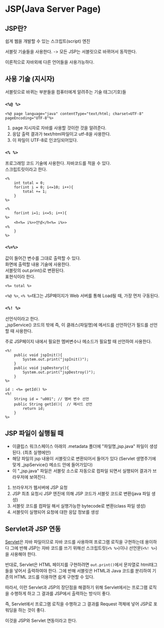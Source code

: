 # JSP(Java Server Page)

## JSP란?

쉽게 웹을 개발할 수 있는 스크립트(script) 엔진

서블릿 기술들을 사용한다.
-> 모든 JSP는 서블릿으로 바뀌어서 동작한다.

이론적으로 자바외에 다른 언어들을 사용가능하다. 

## 사용 기술 (지시자)

서블릿으로 바뀌는 부분들을 컴퓨터에게 알려주는 기술 태그(기호)들

### `<%@ %>`

```
<%@ page language="java" contentType="text/html; charset=UTF-8" pageEncoding="UTF-8"%>
```

1. page 지시자로 자바를 사용할 것이란 것을 알려준다.
2. 응답 출력 결과가 text/html파일이고 utf-8을 사용한다.
3. 이 파일이 UTF-8로 인코딩되어있다.

### `<% %>`

프로그래밍 코드 기술에 사용한다.
자바코드를 적을 수 있다.  
스크립트릿이라고 한다.

```
<%
    int total = 0;
    for(int i = 0; i<=10; i++){
        total += 1;
    }
%>
```

```
<%
	for(int i=1; i<=5; i++){
%>
	<h<%= i%>>안녕</h<%= i%>>
<%
	}
%>
```

### `<%=%>`

값이 들어간 변수를 그대로 출력할 수 있다.  
화면에 출력할 내용 기술에 사용한다.  
서블릿의 out.print()로 변환된다.   
표현식이라 한다.

```
<%= total %>
```

`<%@ %>`, `<% %>`태그는 JSP페이지가 Web 서버를 통해 Load될 때, 가장 먼저 구동된다.

### `<%! %>`

선언식이라고 한다.  
_jspService() 코드의 밖에 즉, 이 클래스(파일명)에 메서드를 선언하던가 필드를 선언할 때 사용한다.

주로 JSP페이지 내에서 필요한 멤버변수나 메소드가 필요할 때 선언하여 사용한다.

```
<%!
    public void jspInit(){
        System.out.print("jspInit()");
    }
    public void jspDestory(){
        System.out.print("jspDestroy()");
    }
%>
```

```
id : <%= getId() %>
<%! 
    String id = "u001"; // 멤버 변수 선언
    public String getId(){  // 메서드 선언
        return id;
    }
%>
```

## JSP 파일이 실행될 때

- 이클립스 워크스페이스 아래의 .metadata 폴더에 "파일명_jsp.java" 파일이 생성된다. (최초 실행에만)
- 해당 파일의 jsp 내용이 서블릿으로 변환되어서 들어가 있다 (Servlet 생명주기에 맞게 _jspService() 메소드 안에 들어가있다)
- 이 "_jsp.java" 파일은 서블릿 소스로 자동으로 컴파일 되면서 실행되어 결과가 브라우저에 보여진다.


1. 브라우저가 웹서버에 JSP 요청
2. JSP 최초 요청시 JSP 엔진에 의해 JSP 코드가 서블릿 코드로 변환(java 파일 생성)
3. 서블릿 코드를 컴파일 해서 실행가능한 bytecode로 변환(class 파일 생성)
4. 서블릿이 실행되어 요청에 대한 응답 정보를 생성

## Servlet과 JSP 연동

[Servlet](https://github.com/dnwlsrla40/INFO_Repo/blob/master/Servlet.md)은 자바 파일이므로 자바 코드를 사용하여 프로그램 로직을 구현하는데 용이하다 그에 반해 JSP는 자바 코드를 쓰기 위해선 스크립트릿(`<% %>`)이나 선언문(`<%! %>`)을 사용해야 한다.

반대로, Servlet은 HTML 페이지를 구현하려면 `out.print()`에서 문자열로 html태그 들을 넣어서 출력하여야 한다. 그에 반해 서블릿은 HTML과 Java 코드를 분리하여 기존의 HTML 코드를 이용하면 쉽게 구현할 수 있다.

따라서, 이런 Servlet과 JSP의 장단점을 해결하기 위해 Servlet에서는 프로그램 로직을 수행하게 하고 그 결과를 JSP에서 출력하는 방식이 좋다.

즉, Servlet에서 프로그램 로직을 수행하고 그 결과를 Request 객체에 넣어 JSP로 포워딩을 하는 것이 좋다.

이것을 JSP와 Servlet 연동이라고 한다.